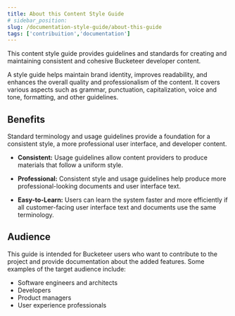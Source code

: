 ```yaml
---
title: About this Content Style Guide
# sidebar_position: 
slug: /documentation-style-guide/about-this-guide
tags: ['contribuition','documentation']
---
```


This content style guide provides guidelines and standards for creating and maintaining consistent and cohesive Bucketeer developer content.

A style guide helps maintain brand identity, improves readability, and enhances the overall quality and professionalism of the content. It covers various aspects such as grammar, punctuation, capitalization, voice and tone, formatting, and other guidelines. 

## Benefits

Standard terminology and usage guidelines provide a foundation for a consistent style, a more professional user interface, and developer content.

- **Consistent:** Usage guidelines allow content providers to produce materials that follow a uniform style.

- **Professional:** Consistent style and usage guidelines help produce more professional-looking documents and user interface text.

- **Easy-to-Learn:** Users can learn the system faster and more efficiently if all customer-facing user interface text and documents use the same terminology.

## Audience

This guide is intended for Bucketeer users who want to contribute to the project and provide documentation about the added features. Some examples of the target audience include:

- Software engineers and architects
- Developers
- Product managers
- User experience professionals
